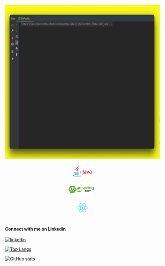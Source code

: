 
<img src='https://github.com/rcousins89/rcousins89/blob/main/faster-colour.gif' height=500px width=800px>

         
<div align="center">
            <code>
<img src='https://github.com/rcousins89/rcousins89/blob/main/java.png' margin-right='15px' height='40'>
    </code>
         <code>
<img src='https://github.com/rcousins89/rcousins89/blob/main/spring-boot.png' height='40' margin-right='15px'> 
</code>
         <code>
<img src='https://github.com/rcousins89/rcousins89/blob/main/react.png' height='40'>
      </code>      
</div>
            



#### Connect with me on Linkedin
[<img src='https://cdn.jsdelivr.net/npm/simple-icons@3.0.1/icons/linkedin.svg' alt='linkedin' height='40'>](https://www.linkedin.com/in/ruairi-cousins)  




[![Top Langs](https://github-readme-stats.vercel.app/api/top-langs/?username=rcousins89)](https://github.com/anuraghazra/github-readme-stats)

![GitHub stats](https://github-readme-stats.vercel.app/api?username=rcousins89&show_icons=true&count_private=true)  

